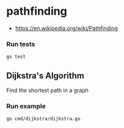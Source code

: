 # pathfinding

* https://en.wikipedia.org/wiki/Pathfinding

### Run tests

```
go test
```

## Dijkstra's Algorithm

Find the shortest path in a graph

### Run example

```
go cmd/dijkstra/dijkstra.go
```